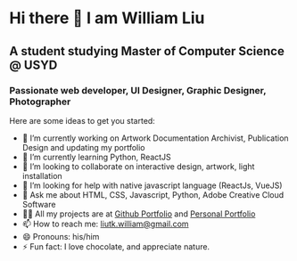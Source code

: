 # Hi there 👋 I am William Liu

## A student studying Master of Computer Science @ USYD

### Passionate web developer, UI Designer, Graphic Designer, Photographer

<!--**liutkwilliam/liutkwilliam** is a ✨ _special_ ✨ repository because its `README.md` (this file) appears on your GitHub profile.-->

Here are some ideas to get you started:

- 🔭 I’m currently working on Artwork Documentation Archivist, Publication Design and updating my portfolio
- 🌱 I’m currently learning Python, ReactJS
- 👯 I’m looking to collaborate on interactive design, artwork, light installation
- 🤔 I’m looking for help with native javascript language (ReactJs, VueJS)
- 💬 Ask me about HTML, CSS, Javascript, Python, Adobe Creative Cloud Software
- 👨‍💻 All my projects are at [Github Portfolio](https://github.com/liutkwilliam/) and [Personal Portfolio](https://www.liutkwilliam.com/)
- 📫 How to reach me: [liutk.william@gmail.com](liutk.william@gmail.com)
- 😄 Pronouns: his/him
- ⚡ Fun fact: I love chocolate, and appreciate nature.
